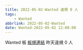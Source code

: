 ```yaml
---
title: 2022-05-02-Wanted 違規 0 人
tags:
    - Wanted
abbrlink: 2022-05-02-Wanted
date: Wanted-2022-05-02 12:00:00
---
```

Wanted 板 [板規連結](https://www.ptt.cc/bbs/Wanted/M.1608829773.A.D3B.html)
昨天違規 0 人
